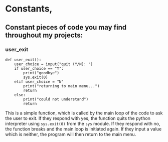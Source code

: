# Constants,
## Constant pieces of code you may find throughout my projects:

### user_exit
```
def user_exit():
    user_choice = input("quit (Y/N): ")
    if user_choice == "Y":
        print("goodbye")
        sys.exit(0)
    elif user_choice = "N"
        print("returning to main menu...")
        return
    else:
        print("could not understand")
        return

```
This is a simple function, which is called by the main loop of the code to ask the user to exit. If they respond with yes, the function quits the python interpreter using `sys.exit(0)` from the `sys` module. If they respond with no, the function breaks and the main loop is initiated again. If they input a value which is neither, the program will then return to the main menu.